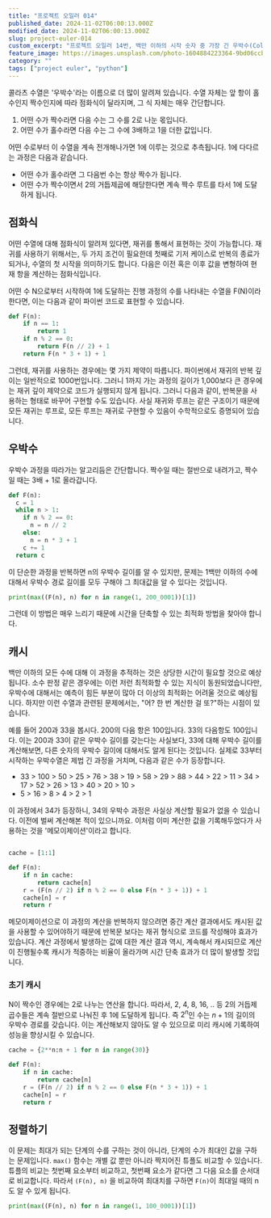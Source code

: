 ```yaml
---
title: "프로젝트 오일러 014"
published_date: 2024-11-02T06:00:13.000Z
modified_date: 2024-11-02T06:00:13.000Z
slug: project-euler-014
custom_excerpt: "프로젝트 오일러 14번, 백만 이하의 시작 숫자 중 가장 긴 우박수(Collatz sequence)를 생성하는 수를 찾는 문제입니다. 우박수 계산 과정을 설명하고, 메모이제이션을 활용하여 성능을 최적화하는 파이썬 풀이를 제시합니다."
feature_image: https://images.unsplash.com/photo-1604884223364-9bd06ccb3c8c?crop=entropy&cs=tinysrgb&fit=max&fm=jpg&ixid=M3wxMTc3M3wwfDF8c2VhcmNofDI1fHx1cCUyMGFuZCUyMGRvd258ZW58MHx8fHwxNzMwNTExMTM1fDA&ixlib=rb-4.0.3&q=80&w=2000
category: ""
tags: ["project euler", "python"]
---
```


콜라츠 수열은 '우박수'라는 이름으로 더 많이 알려져 있습니다. 수열 자체는 앞 항이 홀수인지 짝수인지에 따라 점화식이 달라지며, 그 식 자체는 매우 간단합니다. 

1. 어떤 수가 짝수라면 다음 수는 그 수를 2로 나눈 몫입니다.
2. 어떤 수가 홀수라면 다음 수는 그 수에 3배하고 1을 더한 값입니다. 

어떤 수로부터 이 수열을 계속 전개해나가면 1에 이루는 것으로 추측됩니다. 1에 다다르는 과정은 다음과 같습니다. 

- 어떤 수가 홀수라면 그 다음번 수는 항상 짝수가 됩니다.
- 어떤 수가 짝수이면서 2의 거듭제곱에 해당한다면 계속 짝수 루트를 타서 1에 도달하게 됩니다. 

## 점화식

어떤 수열에 대해 점화식이 알려져 있다면, 재귀를 통해서 표현하는 것이 가능합니다. 재귀를 사용하기 위해서는, 두 가지 조건이 필요한데 첫째로 기저 케이스로 반복의 종료가 되거나, 수열의 첫 시작을 의미하기도 합니다. 다음은 이전 혹은 이후 값을 변형하여 현재 항을 계산하는 점화식입니다. 

어떤 수 N으로부터 시작하여 1에 도달하는 진행 과정의 수를 나타내는 수열을 F(N)이라 한다면, 이는 다음과 같이 파이썬 코드로 표현할 수 있습니다. 

```python
def F(n):
	if n == 1:
		return 1
	if n % 2 == 0:
		return F(n // 2) + 1
	return F(n * 3 + 1) + 1
```

그런데, 재귀를 사용하는 경우에는 몇 가지 제약이 따릅니다. 파이썬에서 재귀의 반복 깊이는 일반적으로 1000번입니다. 그러니 1까지 가는 과정의 길이가 1,000보다 큰 경우에는 재귀 깊이 제약으로 코드가 실행되지 않게 됩니다. 그러니 다음과 같이, 반복문을 사용하는 형태로 바꾸어 구현할 수도 있습니다. 사실 재귀와 루프는 같은 구조이기 때문에 모든 재귀는 루프로, 모든 루프는 재귀로 구현할 수 있음이 수학적으로도 증명되어 있습니다. 


## 우박수

우박수 과정을 따라가는 알고리듬은 간단합니다. 짝수일 때는 절반으로 내려가고, 짝수 일 때는 3배 + 1로 올라갑니다.

```python
def F(n):
  c = 1
  while n > 1:
    if n % 2 == 0:
      n = n // 2
    else:
      n = n * 3 + 1
    c += 1
  return c
```

이 단순한 과정을 반복하면 n의 우박수 길이를 알 수 있지만, 문제는 1백만 이하의 수에 대해서 우박수 경로 길이를 모두 구해야 그 최대값을 알 수 있다는 것입니다. 

```python
print(max((F(n), n) for n in range(1, 200_0001))[1])
```

그런데 이 방법은 매우 느리기 때문에 시간을 단축할 수 있는 최적화 방법을 찾아야 합니다. 

## 캐시

백만 이하의 모든 수에 대해 이 과정을 추적하는 것은 상당한 시간이 필요할 것으로 예상됩니다. 소수 판정 같은 경우에는 이런 저런 최적화할 수 있는 지식이 동원되었습니다만, 우박수에 대해서는 예측이 힘든 부분이 많아 더 이상의 최적화는 어려울 것으로 예상됩니다. 하지만 이런 수열과 관련된 문제에서는, "어? 한 번 계산한 걸 또?"하는 시점이 있습니다. 

예를 들어 200과 33을 봅시다. 200의 다음 항은 100입니다. 33의 다음항도 100입니다. 이는 200과 33이 같은 우박수 길이를 갖는다는 사실보다, 33에 대해 우박수 길이를 계산해보면, 다른 숫자의 우박수 길이에 대해서도 알게 된다는 것입니다. 실제로 33부터 시작하는 우박수열은 제법 긴 과정을 거치며, 다음과 같은 수가 등장합니다. 

* 33 > 100 > 50 > 25 > 76 > 38 > 19 > 58 > 29 > 88 > 44 > 22 > 11 > 34 > 17 > 52 > 26 > 13 > 40 > 20 > 10 >
* 5 > 16 > 8 > 4 > 2 > 1

이 과정에서 34가 등장하니, 34의 우박수 과정은 사실상 계산할 필요가 없을 수 있습니다. 이전에 벌써 계산해본 적이 있으니까요. 이처럼 이미 계산한 값을 기록해두었다가 사용하는 것을 '메모이제이션'이라고 합니다. 

```python

cache = [1:1]

def F(n):
	if n in cache:
		return cache[n]
	r = (F(n // 2) if n % 2 == 0 else F(n * 3 + 1)) + 1
	cache[n] = r
	return r
```

메모이제이션으로 이 과정의 계산을 반복하지 않으려면 중간 계산 결과에서도 캐시된 값을 사용할 수 있어야하기 때문에 반복문 보다는 재귀 형식으로 코드를 작성해야 효과가 있습니다. 계산 과정에서 발생하는 값에 대한 계산 결과 역시, 계속해서 캐시되므로 계산이 진행될수록 캐시가 적중하는 비율이 올라가며 시간 단축 효과가 더 많이 발생할 것입니다.

### 초기 캐시 

N이 짝수인 경우에는 2로 나누는 연산을 합니다. 따라서, 2, 4, 8, 16, .. 등 2의 거듭제곱수들은 계속 절반으로 나눠진 후 1에 도달하게 됩니다. 즉 $2^n$인 수는 $n + 1$의 길이의 우박수 경로를 갖습니다. 이는 계산해보지 않아도 알 수 있으므로 미리 캐시에 기록하여 성능을 향상시킬 수 있습니다. 

```python
cache = {2**n:n + 1 for n in range(30)}

def F(n):
	if n in cache:
		return cache[n]
	r = (F(n // 2) if n % 2 == 0 else F(n * 3 + 1)) + 1
	cache[n] = r
	return r
```


## 정렬하기

이 문제는 최대가 되는 단계의 수를 구하는 것이 아니라, 단계의 수가 최대인 값을 구하는 문제입니다. `max()` 함수는 개별 값 뿐만 아니라 짝지어진 튜플도 비교할 수 있습니다. 튜플의 비교는 첫번째 요소부터 비교하고, 첫번째 요소가 같다면 그 다음 요소를 순서대로 비교합니다. 따라서 `(F(n), n)` 을 비교하여 최대치를 구하면 `F(n)`이 최대일 때의 n도 알 수 있게 됩니다.

```python
print(max((F(n), n) for n in range(1, 100_0001))[1])
```